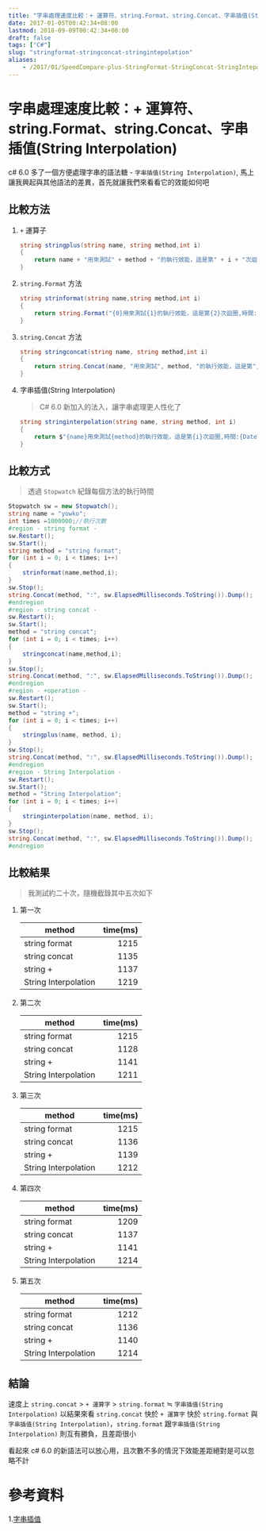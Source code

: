 ```yaml
---
title: "字串處理速度比較：+ 運算符、string.Format、string.Concat、字串插值(String Interpolation)"
date: 2017-01-05T00:42:34+08:00
lastmod: 2018-09-09T00:42:34+08:00
draft: false
tags: ["C#"]
slug: "stringformat-stringconcat-stringintepolation"
aliases:
    - /2017/01/SpeedCompare-plus-StringFormat-StringConcat-StringIntepolation.html
---
```

# 字串處理速度比較：+ 運算符、string.Format、string.Concat、字串插值(String Interpolation)
 c# 6.0 多了一個方便處理字串的語法糖 - `字串插值(String Interpolation)`, 馬上讓我興起與其他語法的差異，首先就讓我們來看看它的效能如何吧


## 比較方法
1. `+` 運算子

    ```cs 
    string stringplus(string name, string method,int i)
    { 
        return name + "用來測試" + method + "的執行效能，這是第" + i + "次迴圈,時間:"+DateTime.Now.ToString();
    }
    ```


2. `string.Format` 方法
    
    ```cs
    string strinformat(string name,string method,int i)
    { 
    	return string.Format("{0}用來測試{1}的執行效能，這是第{2}次迴圈,時間:{3}", name, method, i,DateTime.Now.ToString());
    }
    ```

3. `string.Concat` 方法

    ```cs 
    string stringconcat(string name, string method,int i)
    {
        return string.Concat(name, "用來測試", method, "的執行效能，這是第", i, "次迴圈,時間:",DateTime.Now.ToString());
    }
    ```

4. 字串插值(String Interpolation)

    > C# 6.0 新加入的法入，讓字串處理更人性化了

    ```cs
	string stringinterpolation(string name, string method, int i)
	{
		return $"{name}用來測試{method}的執行效能，這是第{i}次迴圈,時間:{DateTime.Now.ToString()}";
	}
    ```
    
## 比較方式  

> 透過 `Stopwatch` 紀錄每個方法的執行時間

```cs
Stopwatch sw = new Stopwatch();
string name = "yowko";
int times =1000000;//執行次數
#region - string format -
sw.Restart();
sw.Start();
string method = "string format";
for (int i = 0; i < times; i++)
{
	strinformat(name,method,i);
}
sw.Stop();
string.Concat(method, ":", sw.ElapsedMilliseconds.ToString()).Dump();
#endregion
#region - string concat -
sw.Restart();
sw.Start();
method = "string concat";
for (int i = 0; i < times; i++)
{
	stringconcat(name,method,i);
}
sw.Stop();
string.Concat(method, ":", sw.ElapsedMilliseconds.ToString()).Dump();
#endregion
#region - +operation -
sw.Restart();
sw.Start();
method = "string +";
for (int i = 0; i < times; i++)
{
	stringplus(name, method, i);
}
sw.Stop();
string.Concat(method, ":", sw.ElapsedMilliseconds.ToString()).Dump();
#endregion
#region - String Interpolation -
sw.Restart();
sw.Start();
method = "String Interpolation";
for (int i = 0; i < times; i++)
{
	stringinterpolation(name, method, i);
}
sw.Stop();
string.Concat(method, ":", sw.ElapsedMilliseconds.ToString()).Dump();
#endregion
```

## 比較結果

> 我測試約二十次，隨機截錄其中五次如下

1. 第一次

    | method   |  time(ms) |
    |----------|------:|
    | string format | 1215 |
    | string concat | 1135 |
    | string + | 1137 |
    |String Interpolation|	1219|

2. 第二次
    
    | method   |  time(ms) |
    |----------|------:|
    |string format|	1215|
    |string concat|	1128|
    |string +|1141
    |String Interpolation|1211|

3. 第三次
    
    | method   |  time(ms) |
    |----------|------:|
    |string format|1215|
    |string concat|1136|
    |string +|1139|
    |String Interpolation|1212|

4. 第四次

    | method   |  time(ms) |
    |----------|------:|
    |string format|1209|
    |string concat|1137|
    |string +|1141|
    |String Interpolation|1214|

5. 第五次

    | method   |  time(ms) |
    |----------|------:|
    |string format|1212|
    |string concat|1136|
    |string +|1140|
    |String Interpolation|1214|



## 結論
速度上 `string.concat` > `+ 運算字` > `string.format` ≒ `字串插值(String Interpolation)`
以結果來看 `string.concat` 快於 `+ 運算字` 快於  `string.format` 與 `字串插值(String Interpolation)`，`string.format` 跟`字串插值(String Interpolation)` 則互有勝負，且差距很小

看起來 c# 6.0 的新語法可以放心用，且次數不多的情況下效能差距絕對是可以忽略不計

# 參考資料
1.[字串插值](https://msdn.microsoft.com/zh-tw/library/dn961160.aspx)